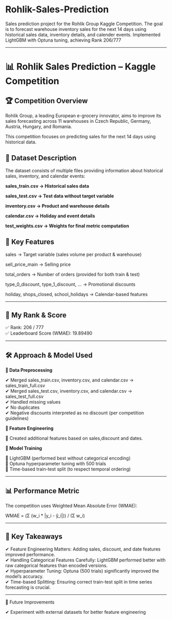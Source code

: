 # Rohlik-Sales-Prediction
Sales prediction project for the Rohlik Group Kaggle Competition. The goal is to forecast warehouse inventory sales for the next 14 days using historical sales data, inventory details, and calender events. Implemented LightGBM with Optuna tuning, achieving Rank 206/777


---

# 📊 Rohlik Sales Prediction – Kaggle Competition

## 🏆 Competition Overview

Rohlik Group, a leading European e-grocery innovator, aims to improve its sales forecasting across 11 warehouses in Czech Republic, Germany, Austria, Hungary, and Romania.   

This competition focuses on predicting sales for the next 14 days using historical data.   

## 📂 Dataset Description

The dataset consists of multiple files providing information about historical sales, inventory, and calendar events:    

**sales_train.csv → Historical sales data**     

**sales_test.csv → Test data without target variable**    

**inventory.csv → Product and warehouse details**    

**calendar.csv → Holiday and event details**    

**test_weights.csv → Weights for final metric computation**    


## 🔹 Key Features

sales → Target variable (sales volume per product & warehouse)    

sell_price_main → Selling price    

total_orders → Number of orders (provided for both train & test)     

type_0_discount, type_1_discount, … → Promotional discounts     

holiday, shops_closed, school_holidays → Calendar-based features     


---

## 🥇 My Rank & Score

✅ Rank: 206 / 777    
✅ Leaderboard Score (WMAE): 19.89490    


---

## 🛠 Approach & Model Used

**📌 Data Preprocessing**

✔ Merged sales_train.csv, inventory.csv, and calendar.csv → sales_train_full.csv   
✔ Merged sales_test.csv, inventory.csv, and calendar.csv → sales_test_full.csv    
✔ Handled missing values   
✔ No duplicates   
✔ Negative discounts interpreted as no discount (per competition guidelines)   

**📌 Feature Engineering**

🔹 Created additional features based on sales,discount and dates.   

**📌 Model Training**

🔸 LightGBM (performed best without categorical encoding)    
🔸 Optuna hyperparameter tuning with 500 trials    
🔸 Time-based train-test split (to respect temporal ordering)    


---

## 📊 Performance Metric

The competition uses Weighted Mean Absolute Error (WMAE):

WMAE = (Σ (w_i * |y_i - ŷ_i|)) / (Σ w_i)


---

## 📌 Key Takeaways

✔ Feature Engineering Matters: Adding sales, discount, and date features improved performance.   
✔ Handling Categorical Features Carefully: LightGBM performed better with raw categorical features than encoded versions.   
✔ Hyperparameter Tuning: Optuna (500 trials) significantly improved the model’s accuracy.    
✔ Time-based Splitting: Ensuring correct train-test split in time series forecasting is crucial.     


---

📌 Future Improvements

✔ Experiment with external datasets for better feature engineering    
